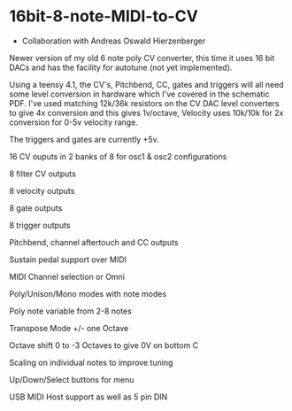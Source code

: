 # 16bit-8-note-MIDI-to-CV

* Collaboration with Andreas Oswald Hierzenberger

Newer version of my old 6 note poly CV converter, this time it uses 16 bit DACs and has the facility for autotune (not yet implemented). 

Using a teensy 4.1, the CV's, Pitchbend, CC, gates and triggers will all need some level conversion in hardware which I've covered in the schematic PDF. I've used matching 12k/36k resistors on the CV DAC level converters to give 4x conversion and this gives 1v/octave, Velocity uses 10k/10k for 2x conversion for 0-5v velocity range.

The triggers and gates are currently +5v.

16 CV ouputs in 2 banks of 8 for osc1 & osc2 configurations

8 filter CV outputs

8 velocity outputs

8 gate outputs

8 trigger outputs

Pitchbend, channel aftertouch and CC outputs

Sustain pedal support over MIDI

MIDI Channel selection or Omni

Poly/Unison/Mono modes with note modes

Poly note variable from 2-8 notes

Transpose Mode +/- one Octave

Octave shift 0 to -3 Octaves to give 0V on bottom C

Scaling on individual notes to improve tuning

Up/Down/Select buttons for menu

USB MIDI Host support as well as 5 pin DIN

